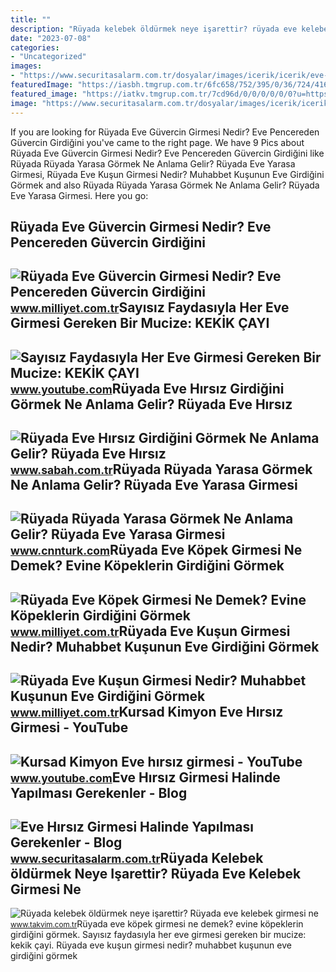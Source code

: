 ```yaml
---
title: ""
description: "Rüyada kelebek öldürmek neye işarettir? rüyada eve kelebek girmesi ne"
date: "2023-07-08"
categories:
- "Uncategorized"
images:
- "https://www.securitasalarm.com.tr/dosyalar/images/icerik/icerik/eve-hirsiz-girmesi-halinde-yapilmasi-gerekenler.jpg"
featuredImage: "https://iasbh.tmgrup.com.tr/6fc658/752/395/0/36/724/416?u=https://isbh.tmgrup.com.tr/sbh/2021/09/09/ruyada-eve-hirsizin-girdigini-gormek-ne-demek-ruyada-eve-hirsiz-girmesi-ne-anlama-gelir-1631185131795.jpg"
featured_image: "https://iatkv.tmgrup.com.tr/7cd96d/0/0/0/0/0/0?u=https:%2f%2fitkv.tmgrup.com.tr%2falbum%2f2021%2f12%2f30%2fruyada-eve-kelebek-girmesi-ne-anlama-gelir-ruyada-kelebek-surusu-gormek-neye-isarettir-ruyada-kelebek-oldurmek-neye-isarettir-1640894503553.jpg&amp;mw=1100&amp;l=1"
image: "https://www.securitasalarm.com.tr/dosyalar/images/icerik/icerik/eve-hirsiz-girmesi-halinde-yapilmasi-gerekenler.jpg"
---
```


If you are looking for Rüyada Eve Güvercin Girmesi Nedir? Eve Pencereden Güvercin Girdiğini you've came to the right page. We have 9 Pics about Rüyada Eve Güvercin Girmesi Nedir? Eve Pencereden Güvercin Girdiğini like Rüyada Rüyada Yarasa Görmek Ne Anlama Gelir? Rüyada Eve Yarasa Girmesi, Rüyada Eve Kuşun Girmesi Nedir? Muhabbet Kuşunun Eve Girdiğini Görmek and also Rüyada Rüyada Yarasa Görmek Ne Anlama Gelir? Rüyada Eve Yarasa Girmesi. Here you go:

Rüyada Eve Güvercin Girmesi Nedir? Eve Pencereden Güvercin Girdiğini
--------------------------------------------------------------------

 ![Rüyada Eve Güvercin Girmesi Nedir? Eve Pencereden Güvercin Girdiğini](https://i2.milimaj.com/i/milliyet/75/0x0/60aaee995542813368f820ea.jpg) <small>www.milliyet.com.tr</small>Sayısız Faydasıyla Her Eve Girmesi Gereken Bir Mucize: KEKİK ÇAYI
-----------------------------------------------------------------

 ![Sayısız Faydasıyla Her Eve Girmesi Gereken Bir Mucize: KEKİK ÇAYI](https://i.ytimg.com/vi/VAR_Q1AC9Ps/maxresdefault.jpg) <small>www.youtube.com</small>Rüyada Eve Hırsız Girdiğini Görmek Ne Anlama Gelir? Rüyada Eve Hırsız
---------------------------------------------------------------------

 ![Rüyada Eve Hırsız Girdiğini Görmek Ne Anlama Gelir? Rüyada Eve Hırsız](https://iasbh.tmgrup.com.tr/6fc658/752/395/0/36/724/416?u=https://isbh.tmgrup.com.tr/sbh/2021/09/09/ruyada-eve-hirsizin-girdigini-gormek-ne-demek-ruyada-eve-hirsiz-girmesi-ne-anlama-gelir-1631185131795.jpg) <small>www.sabah.com.tr</small>Rüyada Rüyada Yarasa Görmek Ne Anlama Gelir? Rüyada Eve Yarasa Girmesi
----------------------------------------------------------------------

 ![Rüyada Rüyada Yarasa Görmek Ne Anlama Gelir? Rüyada Eve Yarasa Girmesi](https://i.cnnturk.com/i/cnnturk/75/740x416/61459099b57f1524c85cebc1.jpg) <small>www.cnnturk.com</small>Rüyada Eve Köpek Girmesi Ne Demek? Evine Köpeklerin Girdiğini Görmek
--------------------------------------------------------------------

 ![Rüyada Eve Köpek Girmesi Ne Demek? Evine Köpeklerin Girdiğini Görmek](https://i2.milimaj.com/i/milliyet/75/0x410/60aee1405542833b98e68e49.jpg) <small>www.milliyet.com.tr</small>Rüyada Eve Kuşun Girmesi Nedir? Muhabbet Kuşunun Eve Girdiğini Görmek
---------------------------------------------------------------------

 ![Rüyada Eve Kuşun Girmesi Nedir? Muhabbet Kuşunun Eve Girdiğini Görmek](https://i2.milimaj.com/i/milliyet/75/0x410/60481673554287181cda5c30.jpg) <small>www.milliyet.com.tr</small>Kursad Kimyon Eve Hırsız Girmesi - YouTube
------------------------------------------

 ![Kursad Kimyon Eve hırsız girmesi - YouTube](https://i.ytimg.com/vi/VmeN3Bl2gjk/maxresdefault.jpg) <small>www.youtube.com</small>Eve Hırsız Girmesi Halinde Yapılması Gerekenler - Blog
------------------------------------------------------

 ![Eve Hırsız Girmesi Halinde Yapılması Gerekenler - Blog](https://www.securitasalarm.com.tr/dosyalar/images/icerik/icerik/eve-hirsiz-girmesi-halinde-yapilmasi-gerekenler.jpg) <small>www.securitasalarm.com.tr</small>Rüyada Kelebek öldürmek Neye Işarettir? Rüyada Eve Kelebek Girmesi Ne
---------------------------------------------------------------------

 ![Rüyada kelebek öldürmek neye işarettir? Rüyada eve kelebek girmesi ne](https://iatkv.tmgrup.com.tr/7cd96d/0/0/0/0/0/0?u=https:%2f%2fitkv.tmgrup.com.tr%2falbum%2f2021%2f12%2f30%2fruyada-eve-kelebek-girmesi-ne-anlama-gelir-ruyada-kelebek-surusu-gormek-neye-isarettir-ruyada-kelebek-oldurmek-neye-isarettir-1640894503553.jpg&mw=1100&l=1) <small>www.takvim.com.tr</small>Rüyada eve köpek girmesi ne demek? evine köpeklerin girdiğini görmek. Sayısız faydasıyla her eve girmesi gereken bir mucize: keki̇k çayi. Rüyada eve kuşun girmesi nedir? muhabbet kuşunun eve girdiğini görmek
